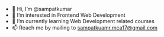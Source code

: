 - 👋 Hi, I’m @sampatkumar
- 👀 I’m interested in Frontend Web Development
- 🌱 I’m currently learning Web Development related courses
- 📫 Reach me by mailing to sampatkuamr.mca17@gmail.com

<!---
sampatkumar-mca17/sampatkumar-mca17 is a ✨ special ✨ repository because its `README.md` (this file) appears on your GitHub profile.
You can click the Preview link to take a look at your changes.
--->
